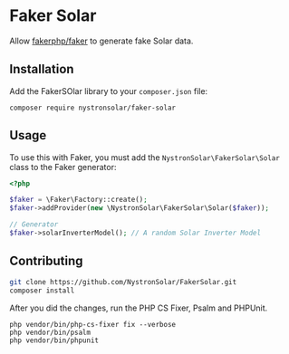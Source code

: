 # Faker Solar

Allow [fakerphp/faker](https://github.com/fakerphp/faker) to generate fake Solar data.

## Installation

Add the FakerSOlar library to your `composer.json` file:

```
composer require nystronsolar/faker-solar
```

## Usage

To  use this with Faker, you must add the `NystronSolar\FakerSolar\Solar` class to the Faker generator:

```php
<?php

$faker = \Faker\Factory::create();
$faker->addProvider(new \NystronSolar\FakerSolar\Solar($faker));

// Generator
$faker->solarInverterModel(); // A random Solar Inverter Model
```

## Contributing

```bash
git clone https://github.com/NystronSolar/FakerSolar.git
composer install
```

After you did the changes, run the PHP CS Fixer, Psalm and PHPUnit.
```
php vendor/bin/php-cs-fixer fix --verbose
php vendor/bin/psalm
php vendor/bin/phpunit
```
